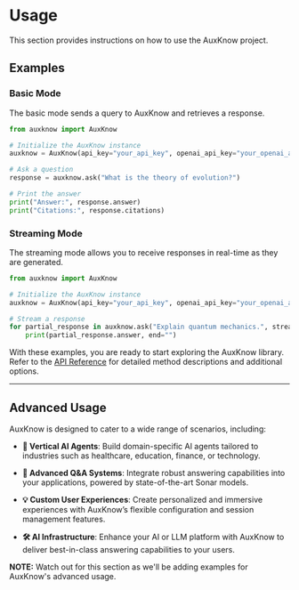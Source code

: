 # Usage

This section provides instructions on how to use the AuxKnow project.

## Examples

### Basic Mode

The basic mode sends a query to AuxKnow and retrieves a response.

```python
from auxknow import AuxKnow

# Initialize the AuxKnow instance
auxknow = AuxKnow(api_key="your_api_key", openai_api_key="your_openai_api_key")

# Ask a question
response = auxknow.ask("What is the theory of evolution?")

# Print the answer
print("Answer:", response.answer)
print("Citations:", response.citations)
```

### Streaming Mode

The streaming mode allows you to receive responses in real-time as they are generated.

```python
from auxknow import AuxKnow

# Initialize the AuxKnow instance
auxknow = AuxKnow(api_key="your_api_key", openai_api_key="your_openai_api_key")

# Stream a response
for partial_response in auxknow.ask("Explain quantum mechanics.", stream=True):
    print(partial_response.answer, end="")
```

With these examples, you are ready to start exploring the AuxKnow library. Refer to the [API Reference](api-reference.md) for detailed method descriptions and additional options.

---

## Advanced Usage

AuxKnow is designed to cater to a wide range of scenarios, including:

- **🤖 Vertical AI Agents**: Build domain-specific AI agents tailored to industries such as healthcare, education, finance, or technology.

- **🧠 Advanced Q&A Systems**: Integrate robust answering capabilities into your applications, powered by state-of-the-art Sonar models.

- **💡 Custom User Experiences**: Create personalized and immersive experiences with AuxKnow’s flexible configuration and session management features.

- **🛠️ AI Infrastructure**: Enhance your AI or LLM platform with AuxKnow to deliver best-in-class answering capabilities to your users.

**NOTE:** Watch out for this section as we'll be adding examples for AuxKnow's advanced usage.
